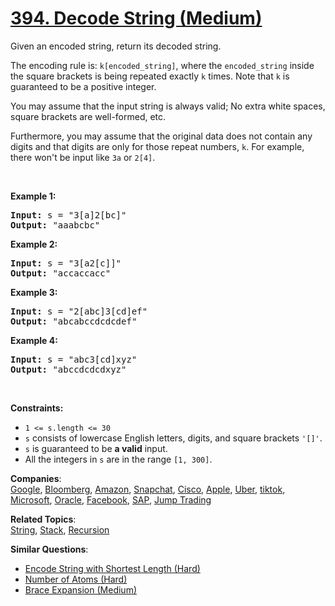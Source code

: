 # [394. Decode String (Medium)](https://leetcode.com/problems/decode-string/)

<p>Given an encoded string, return its decoded string.</p>

<p>The encoding rule is: <code>k[encoded_string]</code>, where the <code>encoded_string</code> inside the square brackets is being repeated exactly <code>k</code> times. Note that <code>k</code> is guaranteed to be a positive integer.</p>

<p>You may assume that the input string is always valid; No extra white spaces, square brackets are well-formed, etc.</p>

<p>Furthermore, you may assume that the original data does not contain any digits and that digits are only for those repeat numbers, <code>k</code>. For example, there won't be input like <code>3a</code> or <code>2[4]</code>.</p>

<p>&nbsp;</p>
<p><strong>Example 1:</strong></p>
<pre><strong>Input:</strong> s = "3[a]2[bc]"
<strong>Output:</strong> "aaabcbc"
</pre><p><strong>Example 2:</strong></p>
<pre><strong>Input:</strong> s = "3[a2[c]]"
<strong>Output:</strong> "accaccacc"
</pre><p><strong>Example 3:</strong></p>
<pre><strong>Input:</strong> s = "2[abc]3[cd]ef"
<strong>Output:</strong> "abcabccdcdcdef"
</pre><p><strong>Example 4:</strong></p>
<pre><strong>Input:</strong> s = "abc3[cd]xyz"
<strong>Output:</strong> "abccdcdcdxyz"
</pre>
<p>&nbsp;</p>
<p><strong>Constraints:</strong></p>

<ul>
	<li><code>1 &lt;= s.length &lt;= 30</code></li>
	<li><code>s</code> consists of lowercase English letters, digits, and square brackets <code>'[]'</code>.</li>
	<li><code>s</code> is guaranteed to be <strong>a valid</strong> input.</li>
	<li>All the integers in <code>s</code> are in the range <code>[1, 300]</code>.</li>
</ul>

**Companies**:  
[Google](https://leetcode.com/company/google), [Bloomberg](https://leetcode.com/company/bloomberg), [Amazon](https://leetcode.com/company/amazon), [Snapchat](https://leetcode.com/company/snapchat), [Cisco](https://leetcode.com/company/cisco), [Apple](https://leetcode.com/company/apple), [Uber](https://leetcode.com/company/uber), [tiktok](https://leetcode.com/company/tiktok), [Microsoft](https://leetcode.com/company/microsoft), [Oracle](https://leetcode.com/company/oracle), [Facebook](https://leetcode.com/company/facebook), [SAP](https://leetcode.com/company/sap), [Jump Trading](https://leetcode.com/company/jump-trading)

**Related Topics**:  
[String](https://leetcode.com/tag/string/), [Stack](https://leetcode.com/tag/stack/), [Recursion](https://leetcode.com/tag/recursion/)

**Similar Questions**:

- [Encode String with Shortest Length (Hard)](https://leetcode.com/problems/encode-string-with-shortest-length/)
- [Number of Atoms (Hard)](https://leetcode.com/problems/number-of-atoms/)
- [Brace Expansion (Medium)](https://leetcode.com/problems/brace-expansion/)
